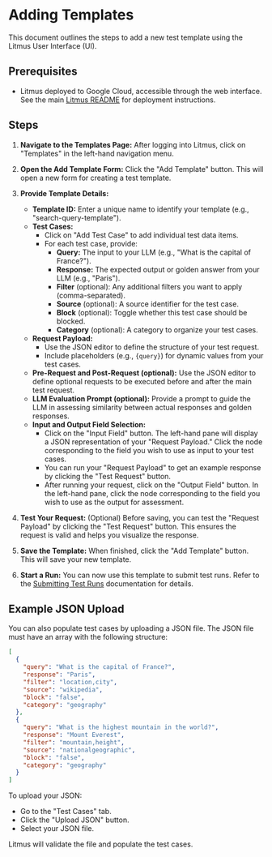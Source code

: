 # Adding Templates

This document outlines the steps to add a new test template using the Litmus User Interface (UI).

## Prerequisites

- Litmus deployed to Google Cloud, accessible through the web interface. See the main [Litmus README](https://github.com/google/litmus/blob/main/README.md) for deployment instructions.

## Steps

1. **Navigate to the Templates Page:** After logging into Litmus, click on "Templates" in the left-hand navigation menu.

2. **Open the Add Template Form:** Click the "Add Template" button. This will open a new form for creating a test template.

3. **Provide Template Details:**

   - **Template ID:** Enter a unique name to identify your template (e.g., "search-query-template").
   - **Test Cases:**
     - Click on "Add Test Case" to add individual test data items.
     - For each test case, provide:
       - **Query:** The input to your LLM (e.g., "What is the capital of France?").
       - **Response:** The expected output or golden answer from your LLM (e.g., "Paris").
       - **Filter** (optional): Any additional filters you want to apply (comma-separated).
       - **Source** (optional): A source identifier for the test case.
       - **Block** (optional): Toggle whether this test case should be blocked.
       - **Category** (optional): A category to organize your test cases.
   - **Request Payload:**
     - Use the JSON editor to define the structure of your test request.
     - Include placeholders (e.g., `{query}`) for dynamic values from your test cases.
   - **Pre-Request and Post-Request (optional):** Use the JSON editor to define optional requests to be executed before and after the main test request.
   - **LLM Evaluation Prompt (optional):** Provide a prompt to guide the LLM in assessing similarity between actual responses and golden responses.
   - **Input and Output Field Selection:**
     - Click on the "Input Field" button. The left-hand pane will display a JSON representation of your "Request Payload." Click the node corresponding to the field you wish to use as input to your test cases.
     - You can run your "Request Payload" to get an example response by clicking the "Test Request" button.
     - After running your request, click on the "Output Field" button. In the left-hand pane, click the node corresponding to the field you wish to use as the output for assessment.

4. **Test Your Request:** (Optional) Before saving, you can test the "Request Payload" by clicking the "Test Request" button. This ensures the request is valid and helps you visualize the response.

5. **Save the Template:** When finished, click the "Add Template" button. This will save your new template.

6. **Start a Run:** You can now use this template to submit test runs. Refer to the [Submitting Test Runs](/ui-start-test-run) documentation for details.

## Example JSON Upload

You can also populate test cases by uploading a JSON file. The JSON file must have an array with the following structure:

```json
[
  {
    "query": "What is the capital of France?",
    "response": "Paris",
    "filter": "location,city",
    "source": "wikipedia",
    "block": "false",
    "category": "geography"
  },
  {
    "query": "What is the highest mountain in the world?",
    "response": "Mount Everest",
    "filter": "mountain,height",
    "source": "nationalgeographic",
    "block": "false",
    "category": "geography"
  }
]
```

To upload your JSON:

- Go to the "Test Cases" tab.
- Click the "Upload JSON" button.
- Select your JSON file.

Litmus will validate the file and populate the test cases.

